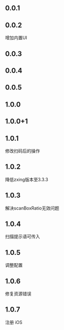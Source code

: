 ## 0.0.1

## 0.0.2

增加内置UI

## 0.0.3

## 0.0.4

## 0.0.5

## 1.0.0

## 1.0.0+1

## 1.0.1

修改扫码后的操作

## 1.0.2

降低zxing版本至3.3.3

## 1.0.3

解决scanBoxRatio无效问题

## 1.0.4
扫描提示语可传入

## 1.0.5
调整配置

## 1.0.6
修复资源错误

## 1.0.7
注册 iOS